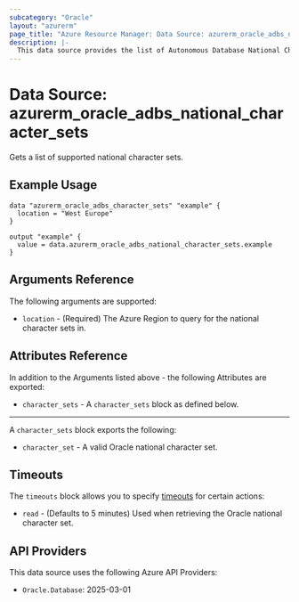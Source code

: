 ```yaml
---
subcategory: "Oracle"
layout: "azurerm"
page_title: "Azure Resource Manager: Data Source: azurerm_oracle_adbs_national_character_sets"
description: |-
  This data source provides the list of Autonomous Database National Character Sets.
---
```


# Data Source: azurerm_oracle_adbs_national_character_sets

Gets a list of supported national character sets.

## Example Usage

```hcl
data "azurerm_oracle_adbs_character_sets" "example" {
  location = "West Europe"
}

output "example" {
  value = data.azurerm_oracle_adbs_national_character_sets.example
}
```

## Arguments Reference

The following arguments are supported:

* `location` - (Required) The Azure Region to query for the national character sets in.

## Attributes Reference

In addition to the Arguments listed above - the following Attributes are exported:

* `character_sets` - A `character_sets` block as defined below.

---

A `character_sets` block exports the following:

* `character_set` - A valid Oracle national character set.

## Timeouts

The `timeouts` block allows you to specify [timeouts](https://www.terraform.io/language/resources/syntax#operation-timeouts) for certain actions:

* `read` - (Defaults to 5 minutes) Used when retrieving the Oracle national character set.

## API Providers
<!-- This section is generated, changes will be overwritten -->
This data source uses the following Azure API Providers:

* `Oracle.Database`: 2025-03-01
